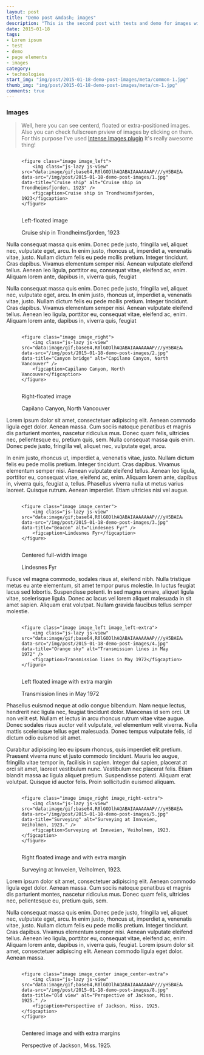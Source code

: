 ```yaml
---
layout: post
title: "Demo post &mdash; images"
description: "This is the second post with tests and demo for images with code snippets and explanations"
date: 2015-01-18
tags: 
- Lorem ipsum
- test 
- demo
- page elements
- images
category:
- technologies
start_img: "img/post/2015-01-18-demo-post-images/meta/common-1.jpg"
thumb_img: "img/post/2015-01-18-demo-post-images/meta/cm-1.jpg"
comments: true
--- 
```


<!-- Images demo start-->
<h3 class="typo typo_serif typo_center">Images</h3>
<blockquote class="bq bq_align-center">
	<p>Well, here you can see centerd, floated or extra-positioned images. Also you can check fullscreen prview of images by clicking on them. For this purpose I've used <a rel="nofollow" href="https://github.com/tholman/intense-images">Intense Images plugin</a> It's really awesome thing!</p>
</blockquote>

<!-- left-floated image -->    
<figure class="code code_center code_center-extra">
	<pre><code class="language-markup">    
&lt;figure class=&quot;image image_left&quot;&gt;
	&lt;img class=&quot;js-lazy js-view&quot; src=&quot;data:image/gif;base64,R0lGODlhAQABAIAAAAAAAP///yH5BAEAAAAALAAAAAABAAEAAAIBRAA7&quot; data-src=&quot;/img/post/2015-01-18-demo-post-images/1.jpg&quot; data-title=&quot;Cruise ship&quot; alt=&quot;Cruise ship in Trondheimsfjorden, 1923&quot; /&gt;
	&lt;figcaption&gt;Cruise ship in Trondheimsfjorden, 1923&lt;/figcaption&gt;
&lt;/figure&gt;        
	</code></pre>
	<figcaption>Left-floated image</figcaption>
</figure>
<figure class="image image_left" title="Left-floated image. Click on it to see enlarged image">
	<img class="js-lazy js-view" src="data:image/gif;base64,R0lGODlhAQABAIAAAAAAAP///yH5BAEAAAAALAAAAAABAAEAAAIBRAA7" data-src="{{ site.baseurl }}/img/post/2015-01-18-demo-post-images/1.jpg" data-title="Cruise ship" alt="Cruise ship in Trondheimsfjorden, 1923" />
	<figcaption>Cruise ship in Trondheimsfjorden, 1923</figcaption>
</figure>
<p>Nulla consequat massa quis enim. Donec pede justo, fringilla vel, aliquet nec, vulputate eget, arcu. In enim justo, rhoncus ut, imperdiet a, venenatis vitae, justo. Nullam dictum felis eu pede mollis pretium. Integer tincidunt. Cras dapibus. Vivamus elementum semper nisi. Aenean vulputate eleifend tellus. Aenean leo ligula, porttitor eu, consequat vitae, eleifend ac, enim. Aliquam lorem ante, dapibus in, viverra quis, feugiat</p>
<p>Nulla consequat massa quis enim. Donec pede justo, fringilla vel, aliquet nec, vulputate eget, arcu. In enim justo, rhoncus ut, imperdiet a, venenatis vitae, justo. Nullam dictum felis eu pede mollis pretium. Integer tincidunt. Cras dapibus. Vivamus elementum semper nisi. Aenean vulputate eleifend tellus. Aenean leo ligula, porttitor eu, consequat vitae, eleifend ac, enim. Aliquam lorem ante, dapibus in, viverra quis, feugiat</p>

<!-- right-floated image -->    
<figure class="code code_center code_center-extra">
	<pre><code class="language-markup">    
&lt;figure class=&quot;image image_right&quot;&gt;
	&lt;img class=&quot;js-lazy js-view&quot; src=&quot;data:image/gif;base64,R0lGODlhAQABAIAAAAAAAP///yH5BAEAAAAALAAAAAABAAEAAAIBRAA7&quot; data-src=&quot;/img/post/2015-01-18-demo-post-images/2.jpg&quot; data-title=&quot;Canyon bridge&quot; alt=&quot;Capilano Canyon, North Vancouver&quot; /&gt;
	&lt;figcaption&gt;Capilano Canyon, North Vancouver&lt;/figcaption&gt;
&lt;/figure&gt;        
	</code></pre>
	<figcaption>Right-floated image</figcaption>
</figure>
<figure class="image image_right" title="Right-floated image. Click on it to see enlarged image">
	<img class="js-lazy js-view" src="data:image/gif;base64,R0lGODlhAQABAIAAAAAAAP///yH5BAEAAAAALAAAAAABAAEAAAIBRAA7" data-src="{{ site.baseurl }}/img/post/2015-01-18-demo-post-images/2.jpg" data-title="Canyon bridge" alt="Capilano Canyon, North Vancouver" />
	<figcaption>Capilano Canyon, North Vancouver</figcaption>
</figure>
<p>Lorem ipsum dolor sit amet, consectetuer adipiscing elit. Aenean commodo ligula eget dolor. Aenean massa. Cum sociis natoque penatibus et magnis dis parturient montes, nascetur ridiculus mus. Donec quam felis, ultricies nec, pellentesque eu, pretium quis, sem. Nulla consequat massa quis enim. Donec pede justo, fringilla vel, aliquet nec, vulputate eget, arcu.</p>
<p>In enim justo, rhoncus ut, imperdiet a, venenatis vitae, justo. Nullam dictum felis eu pede mollis pretium. Integer tincidunt. Cras dapibus. Vivamus elementum semper nisi. Aenean vulputate eleifend tellus. Aenean leo ligula, porttitor eu, consequat vitae, eleifend ac, enim. Aliquam lorem ante, dapibus in, viverra quis, feugiat a, tellus. Phasellus viverra nulla ut metus varius laoreet. Quisque rutrum. Aenean imperdiet. Etiam ultricies nisi vel augue.</p>

<!-- centered image -->
<figure class="code code_center code_center-extra">
	<pre><code class="language-markup">
&lt;figure class=&quot;image image_center&quot;&gt;
	&lt;img class=&quot;js-lazy js-view&quot; src=&quot;data:image/gif;base64,R0lGODlhAQABAIAAAAAAAP///yH5BAEAAAAALAAAAAABAAEAAAIBRAA7&quot; data-src=&quot;/img/post/2015-01-18-demo-post-images/3.jpg&quot; data-title=&quot;Beacon&quot; alt=&quot;Lindesnes Fyr&quot; /&gt;
	&lt;figcaption&gt;Lindesnes Fyr&lt;/figcaption&gt;
&lt;/figure&gt;                
	</code></pre>
	<figcaption>Centered full-width image</figcaption>
</figure>    
<figure class="image image_center" title="Centered full-width image. Click on it to see enlarged image">
	<img class="js-lazy js-view" src="data:image/gif;base64,R0lGODlhAQABAIAAAAAAAP///yH5BAEAAAAALAAAAAABAAEAAAIBRAA7" data-src="{{ site.baseurl }}/img/post/2015-01-18-demo-post-images/3.jpg" data-title="Beacon" alt="Lindesnes Fyr" />
	<figcaption>Lindesnes Fyr</figcaption>
</figure>                   
<p>Fusce vel magna commodo, sodales risus at, eleifend nibh. Nulla tristique metus eu ante elementum, sit amet tempor purus molestie. In luctus feugiat lacus sed lobortis. Suspendisse potenti. In sed magna ornare, aliquet ligula vitae, scelerisque ligula. Donec ac lacus vel lorem aliquet malesuada in sit amet sapien. Aliquam erat volutpat. Nullam gravida faucibus tellus semper molestie. </p>

<!-- left-floated (with extra margin) image -->
<figure class="code code_center code_center-extra">
	<pre><code class="language-markup"> 
&lt;figure class=&quot;image image_left image_left-extra&quot;&gt;
	&lt;img class=&quot;js-lazy js-view&quot; src=&quot;data:image/gif;base64,R0lGODlhAQABAIAAAAAAAP///yH5BAEAAAAALAAAAAABAAEAAAIBRAA7&quot; data-src=&quot;/img/post/2015-01-18-demo-post-images/4.jpg&quot; data-title=&quot;Orange sky&quot; alt=&quot;Transmission lines in May 1972&quot; /&gt;
	&lt;figcaption&gt;Transmission lines in May 1972&lt;/figcaption&gt;
&lt;/figure&gt;               
	</code></pre>
	<figcaption>Left floated image with extra margin</figcaption>
</figure>
<figure class="image image_left image_left-extra" title="Left floated image with extra margin. Click on it to see enlarged image">
	<img class="js-lazy js-view" src="data:image/gif;base64,R0lGODlhAQABAIAAAAAAAP///yH5BAEAAAAALAAAAAABAAEAAAIBRAA7" data-src="{{ site.baseurl }}/img/post/2015-01-18-demo-post-images/4.jpg" data-title="Orange sky" alt="Transmission lines in May 1972" />
	<figcaption>Transmission lines in May 1972</figcaption>
</figure>
<p>Phasellus euismod neque at odio congue bibendum. Nam neque lectus, hendrerit nec ligula nec, feugiat tincidunt dolor. Maecenas id sem orci. Ut non velit est. Nullam et lectus in arcu rhoncus rutrum vitae vitae augue. Donec sodales risus auctor velit vulputate, vel elementum velit viverra. Nulla mattis scelerisque tellus eget malesuada. Donec tempus vulputate felis, id dictum odio euismod sit amet. </p>
<p>Curabitur adipiscing leo eu ipsum rhoncus, quis imperdiet elit pretium. Praesent viverra nunc et justo commodo tincidunt. Mauris leo augue, fringilla vitae tempor in, facilisis in sapien. Integer dui sapien, placerat at orci sit amet, laoreet vestibulum nunc. Vestibulum nec placerat felis. Etiam blandit massa ac ligula aliquet pretium. Suspendisse potenti. Aliquam erat volutpat. Quisque id auctor felis. Proin sollicitudin euismod aliquam. </p>

<!-- right-floated (with extra margin) image -->
<figure class="code code_center code_center-extra">
	<pre><code class="language-markup">
&lt;figure class=&quot;image image_right image_right-extra&quot;&gt;
	&lt;img class=&quot;js-lazy js-view&quot; src=&quot;data:image/gif;base64,R0lGODlhAQABAIAAAAAAAP///yH5BAEAAAAALAAAAAABAAEAAAIBRAA7&quot; data-src=&quot;/img/post/2015-01-18-demo-post-images/5.jpg&quot; data-title=&quot;Surveying&quot; alt=&quot;Surveying at Innveien, Veiholmen, 1923.&quot; /&gt;
	&lt;figcaption&gt;Surveying at Innveien, Veiholmen, 1923.&lt;/figcaption&gt;
&lt;/figure&gt;                
	</code></pre>
	<figcaption>Right floated image and with extra margin</figcaption>
</figure>
<figure class="image image_right image_right-extra" title="Right floated image and with extra margin. Click on it to see enlarged image">
	<img class="js-lazy js-view" src="data:image/gif;base64,R0lGODlhAQABAIAAAAAAAP///yH5BAEAAAAALAAAAAABAAEAAAIBRAA7" data-src="{{ site.baseurl }}/img/post/2015-01-18-demo-post-images/5.jpg" data-title="Surveying" alt="Surveying at Innveien, Veiholmen, 1923." />
	<figcaption>Surveying at Innveien, Veiholmen, 1923.</figcaption>
</figure>                       
<p>Lorem ipsum dolor sit amet, consectetuer adipiscing elit. Aenean commodo ligula eget dolor. Aenean massa. Cum sociis natoque penatibus et magnis dis parturient montes, nascetur ridiculus mus. Donec quam felis, ultricies nec, pellentesque eu, pretium quis, sem.</p>
<p>Nulla consequat massa quis enim. Donec pede justo, fringilla vel, aliquet nec, vulputate eget, arcu. In enim justo, rhoncus ut, imperdiet a, venenatis vitae, justo. Nullam dictum felis eu pede mollis pretium. Integer tincidunt. Cras dapibus. Vivamus elementum semper nisi. Aenean vulputate eleifend tellus. Aenean leo ligula, porttitor eu, consequat vitae, eleifend ac, enim. Aliquam lorem ante, dapibus in, viverra quis, feugiat. Lorem ipsum dolor sit amet, consectetuer adipiscing elit. Aenean commodo ligula eget dolor. Aenean massa.</p>
	
<!-- centered extra margin image -->
<figure class="code code_center code_center-extra">
	<pre><code class="language-markup"> 
&lt;figure class=&quot;image image_center image_center-extra&quot;&gt;
	&lt;img class=&quot;js-lazy js-view&quot; src=&quot;data:image/gif;base64,R0lGODlhAQABAIAAAAAAAP///yH5BAEAAAAALAAAAAABAAEAAAIBRAA7&quot; data-src=&quot;/img/post/2015-01-18-demo-post-images/8.jpg&quot; data-title=&quot;Old view&quot; alt=&quot;Perspective of Jackson, Miss. 1925.&quot; /&gt;
	&lt;figcaption&gt;Perspective of Jackson, Miss. 1925.&lt;/figcaption&gt;
&lt;/figure&gt;               
	</code></pre>
	<figcaption>Centered image and with extra margins</figcaption>
</figure>    
<figure class="image image_center image_center-extra" title="Centered image and with extra margins. Click on it to see enlarged image">
	<img class="js-lazy js-view" src="data:image/gif;base64,R0lGODlhAQABAIAAAAAAAP///yH5BAEAAAAALAAAAAABAAEAAAIBRAA7" data-src="{{ site.baseurl }}/img/post/2015-01-18-demo-post-images/8.jpg" data-title="Old view" alt="Perspective of Jackson, Miss. 1925." />
	<figcaption>Perspective of Jackson, Miss. 1925.</figcaption>
</figure>
